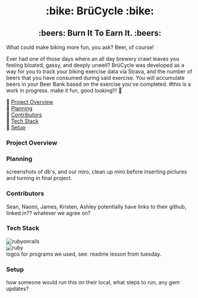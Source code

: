 <h1 align="center"> :bike: BrüCycle :bike: </h1>
<h2 align="center">:beers: Burn It To Earn It. :beers:</h2>


What could make biking more fun, you ask? Beer, of course! 

Ever had one of those days where an all day brewery crawl leaves you feeling bloated, gassy, and deeply unwell? BrüCycle was developed as a way for you to track your biking exercise data via Strava, and the number of beers that you have consumed during said exercise. You will accumulate beers in your Beer Bank based on the exercise you've completed. #this is a work in progress. make it fun, good looking!!! :poop:

:beer: [Project Overview](#project-overview)
<br>
:beer: [Planning](#planning)
<br>
:beer: [Contributors](#contributors)
<br>
:beer: [Tech Stack](#tech-stack)
<br>
:beer: [Setup](#setup)


### Project Overview

### Planning
screenshots of db's, and our miro, clean up miro before inserting pictures and turning in final project. 
### Contributors
Sean, Naomi, James, Kristen, Ashley
potentially have links to their github, linked in?? whatever we agree on? 

### Tech Stack
![rubyonrails](https://img.shields.io/badge/rubyonrails-000000?style=for-the-badge&logo=rubyonrails&logoColor=red)
<br>
![ruby](https://img.shields.io/badge/ruby-000000?style=for-the-badge&logo=ruby&logoColor=red)
<br>
logos for programs we used, see: readme lesson from tuesday. 

### Setup
how someone would run this on their local, what steps to run, any gem updates?
